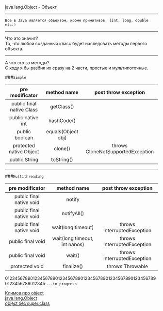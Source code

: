 java.lang.Object - Объект


- - -  
`Все в Java является объектом, кроме примитивов. (int, long, double etc.)`  
- - -  
Что это значит?  
То, что любой созданный класс будет наследовать методы первого объекта.  
- - -
А что это за методы?  
С ходу я бы разбил их сразу на 2 части, простые и мультипоточные.  

###`Simple`

|pre modificator |method name|post throw exception|  
|:-:|:-:|:-:|  
|public final native Class|getClass()||  
|public native int |hashCode()||  
|public boolean |equals(Object obj)||  
|protected native Object |clone()| throws CloneNotSupportedException|  
|public String | toString() |||  

- - -   
###`Multithreading`

|pre modificator |method name|post throw exception|  
|:-:|:-:|:-:|  
|public final native void |notify ||  
|public final native void |notifyAll() ||  
|public final native void |wait(long timeout)| throws InterruptedException |  
|public final void |wait(long timeout, int nanos)| throws InterruptedException |  
|public final void |wait()| throws InterruptedException |  
|protected void |finalize()| throws Throwable |  


0123456789012345678901234567890123456789012345678901234567890123456789012345
`...in progress`

[Климов про object](http://developer.alexanderklimov.ru/android/java/object.php)  
[java.lang.Object](https://docs.oracle.com/javase/7/docs/api/java/lang/Object.html)  
[object без super.class](https://habr.com/post/265373/)